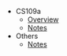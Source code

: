 - CS109a
  - [Overview](basics/overview.md)
  - [Notes](notes/questions.md)
- Others
  - [Notes](notes/MLnotes.md)


